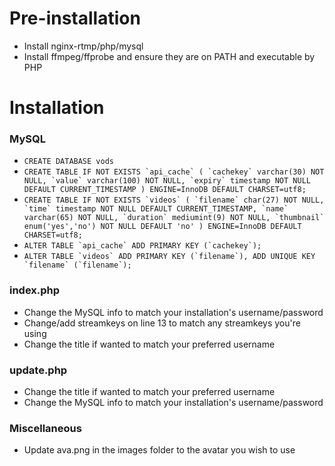 # Pre-installation
- Install nginx-rtmp/php/mysql
- Install ffmpeg/ffprobe and ensure they are on PATH and executable by PHP

# Installation
### MySQL
- `CREATE DATABASE vods`
- ``CREATE TABLE IF NOT EXISTS `api_cache` (
  `cachekey` varchar(30) NOT NULL,
  `value` varchar(100) NOT NULL,
  `expiry` timestamp NOT NULL DEFAULT CURRENT_TIMESTAMP
) ENGINE=InnoDB DEFAULT CHARSET=utf8;``
- ``CREATE TABLE IF NOT EXISTS `videos` (
  `filename` char(27) NOT NULL,
  `time` timestamp NOT NULL DEFAULT CURRENT_TIMESTAMP,
  `name` varchar(65) NOT NULL,
  `duration` mediumint(9) NOT NULL,
  `thumbnail` enum('yes','no') NOT NULL DEFAULT 'no'
) ENGINE=InnoDB DEFAULT CHARSET=utf8;``
- ``ALTER TABLE `api_cache`
  ADD PRIMARY KEY (`cachekey`);``
- ``ALTER TABLE `videos`
  ADD PRIMARY KEY (`filename`), ADD UNIQUE KEY `filename` (`filename`);``

### index.php
- Change the MySQL info to match your installation's username/password
- Change/add streamkeys on line 13 to match any streamkeys you're using
- Change the title if wanted to match your preferred username
 
### update.php
- Change the title if wanted to match your preferred username
- Change the MySQL info to match your installation's username/password

### Miscellaneous
- Update ava.png in the images folder to the avatar you wish to use
